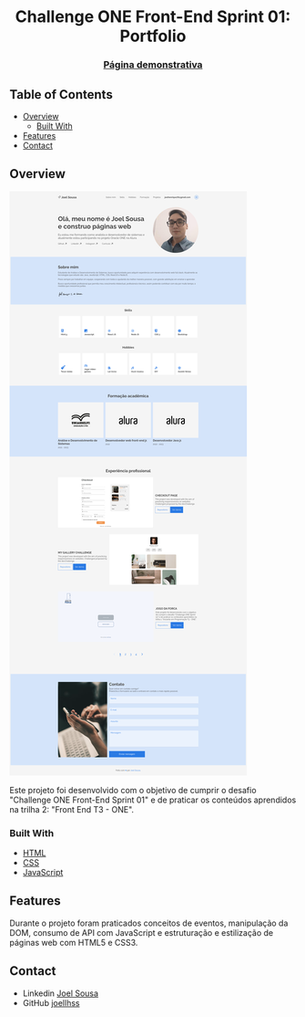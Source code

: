 <h1 align="center">Challenge ONE Front-End Sprint 01: Portfolio</h1>

<div align="center">
  <h3>
    <a href="https://joellhss.github.io/challenge-one-front-end-sprint-01-do-figma-ao-html-e-css/">
        Página demonstrativa
    </a>
  </h3>
</div>

## Table of Contents

- [Overview](#overview)
  - [Built With](#built-with)
- [Features](#features)
- [Contact](#contact)

<!-- OVERVIEW -->

## Overview

![screenshot](https://github.com/joellhss/challenge-one-front-end-sprint-01-do-figma-ao-html-e-css/blob/main/demo.png?raw=true)

Este projeto foi desenvolvido com o objetivo de cumprir o desafio "Challenge ONE Front-End Sprint 01" e de praticar os conteúdos aprendidos na trilha 2: "Front End T3 - ONE".

### Built With

<!-- This section should list any major frameworks that you built your project using. Here are a few examples.-->

- [HTML](#)
- [CSS](#)
- [JavaScript](#)

## 

## Features

<!-- List the features of your application or follow the template. Don't share the figma file here :) -->

Durante o projeto foram praticados conceitos de eventos, manipulação da DOM, consumo de API com JavaScript e estruturação e estilização de páginas web com HTML5 e CSS3.

## Contact

- Linkedin [Joel Sousa](https://www.linkedin.com/in/joel-h-sousa/)
- GitHub [joellhss](https://github.com/joellhss)
